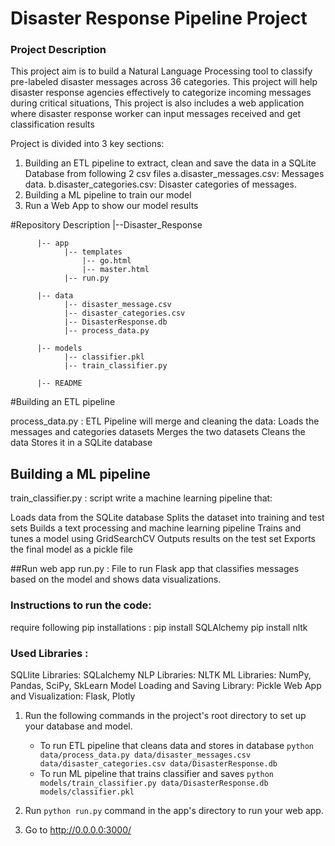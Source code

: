 # Disaster Response Pipeline Project

### Project Description 

This project aim is to build a Natural Language Processing tool to classify pre-labeled disaster messages across 36 categories. This project will help disaster response agencies effectively to categorize incoming messages during critical situations,
This project is also includes a web application where disaster response worker can input messages received and get classification results


Project is divided into 3 key sections:

 1) Building an ETL pipeline to extract, clean and save the data in a SQLite Database from following 2 csv files
	 a.disaster_messages.csv: Messages data.
 	 b.disaster_categories.csv: Disaster categories of messages.
 2) Building a ML pipeline to train our model
 3) Run a Web App to show our model results
 
#Repository Description
   |--Disaster_Response
   
          |-- app
                |-- templates
                    |-- go.html
                    |-- master.html
                |-- run.py
		
          |-- data
                |-- disaster_message.csv
                |-- disaster_categories.csv
                |-- DisasterResponse.db
                |-- process_data.py
		
          |-- models
                |-- classifier.pkl
                |-- train_classifier.py
                
          |-- README


#Building an ETL pipeline
 
process_data.py : ETL Pipeline will merge and cleaning the data:
 Loads the messages and categories datasets
 Merges the two datasets
 Cleans the data
 Stores it in a SQLite database
 
## Building a ML pipeline
train_classifier.py : script write a machine learning pipeline that:

  Loads data from the SQLite database
  Splits the dataset into training and test sets
  Builds a text processing and machine learning pipeline
  Trains and tunes a model using GridSearchCV
  Outputs results on the test set
  Exports the final model as a pickle file
 
##Run web app
 run.py : 
 File to run Flask app that classifies messages based on the model and shows data visualizations.

### Instructions to run the code:
   require following pip installations :
   pip install SQLAlchemy
   pip install nltk
### Used Libraries :
   SQLlite Libraries: SQLalchemy
   NLP Libraries: NLTK
   ML Libraries: NumPy, Pandas, SciPy, SkLearn
   Model Loading and Saving Library: Pickle
   Web App and Visualization: Flask, Plotly

 
1. Run the following commands in the project's root directory to set up your database and model.

    - To run ETL pipeline that cleans data and stores in database
        `python data/process_data.py data/disaster_messages.csv data/disaster_categories.csv data/DisasterResponse.db`
    - To run ML pipeline that trains classifier and saves
        `python models/train_classifier.py data/DisasterResponse.db models/classifier.pkl`

2. Run `python run.py` command in the app's directory to run your web app.
3. Go to http://0.0.0.0:3000/


